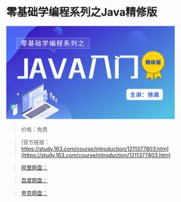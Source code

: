 # 零基础学编程系列之Java精修版

![img](../../../assets/study163/free/d570e383f5994341b18ab8a61c2cfb77.jpg)

> 价格：免费

> [官方链接：https://study.163.com/course/introduction/1211377803.htm](https://study.163.com/course/introduction/1211377803.htm)

> [阿里网盘：]()

> [百度网盘：]()

> [夸克网盘：]()
